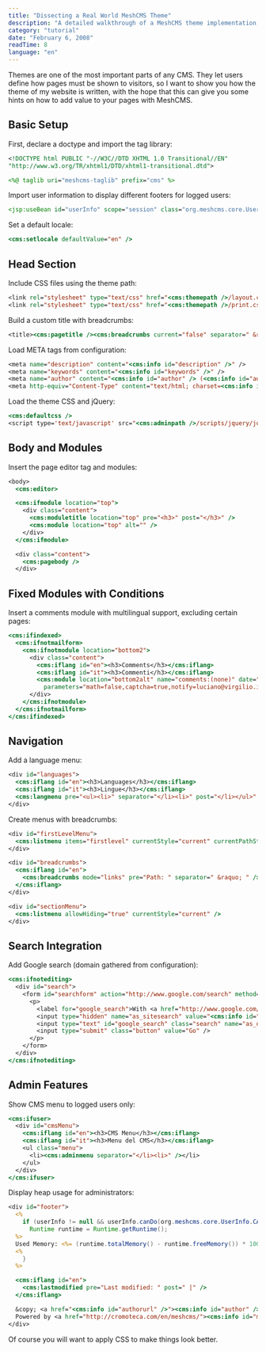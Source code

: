 ```yaml
---
title: "Dissecting a Real World MeshCMS Theme"
description: "A detailed walkthrough of a MeshCMS theme implementation, showing how to use tags for modules, menus, multilingual support, and search integration."
category: "tutorial"
date: "February 6, 2008"
readTime: 8
language: "en"
---
```


Themes are one of the most important parts of any CMS. They let users define how pages must be shown to visitors, so I want to show you how the theme of my website is written, with the hope that this can give you some hints on how to add value to your pages with MeshCMS.

## Basic Setup

First, declare a doctype and import the tag library:

```jsp
<!DOCTYPE html PUBLIC "-//W3C//DTD XHTML 1.0 Transitional//EN"
"http://www.w3.org/TR/xhtml1/DTD/xhtml1-transitional.dtd">

<%@ taglib uri="meshcms-taglib" prefix="cms" %>
```

Import user information to display different footers for logged users:

```jsp
<jsp:useBean id="userInfo" scope="session" class="org.meshcms.core.UserInfo" />
```

Set a default locale:

```jsp
<cms:setlocale defaultValue="en" />
```

## Head Section

Include CSS files using the theme path:

```jsp
<link rel="stylesheet" type="text/css" href="<cms:themepath />/layout.css" media="screen,projection,tv" />
<link rel="stylesheet" type="text/css" href="<cms:themepath />/print.css" media="print" />
```

Build a custom title with breadcrumbs:

```jsp
<title><cms:pagetitle /><cms:breadcrumbs current="false" separator=" &raquo; " pre=" [" post="]" /></title>
```

Load META tags from configuration:

```jsp
<meta name="description" content="<cms:info id="description" />" />
<meta name="keywords" content="<cms:info id="keywords" />" />
<meta name="author" content="<cms:info id="author" /> (<cms:info id="authorurl" />)" />
<meta http-equiv="Content-Type" content="text/html; charset=<cms:info id="charset" />" />
```

Load the theme CSS and jQuery:

```jsp
<cms:defaultcss />
<script type='text/javascript' src="<cms:adminpath />/scripts/jquery/jquery.pack.js"></script>
```

## Body and Modules

Insert the page editor tag and modules:

```jsp
<body>
  <cms:editor>

  <cms:ifmodule location="top">
    <div class="content">
      <cms:moduletitle location="top" pre="<h3>" post="</h3>" />
      <cms:module location="top" alt="" />
    </div>
  </cms:ifmodule>

  <div class="content">
    <cms:pagebody />
  </div>
```

## Fixed Modules with Conditions

Insert a comments module with multilingual support, excluding certain pages:

```jsp
<cms:ifindexed>
  <cms:ifnotmailform>
    <cms:ifnotmodule location="bottom2">
      <div class="content">
        <cms:iflang id="en"><h3>Comments</h3></cms:iflang>
        <cms:iflang id="it"><h3>Commenti</h3></cms:iflang>
        <cms:module location="bottom2alt" name="comments:(none)" date="full"
          parameters="math=false,captcha=true,notify=luciano@virgilio.it" />
      </div>
    </cms:ifnotmodule>
  </cms:ifnotmailform>
</cms:ifindexed>
```

## Navigation

Add a language menu:

```jsp
<div id="languages">
  <cms:iflang id="en"><h3>Languages</h3></cms:iflang>
  <cms:iflang id="it"><h3>Lingue</h3></cms:iflang>
  <cms:langmenu pre="<ul><li>" separator="</li><li>" post="</li></ul>" flags="true" />
</div>
```

Create menus with breadcrumbs:

```jsp
<div id="firstLevelMenu">
  <cms:listmenu items="firstlevel" currentStyle="current" currentPathStyle="current" />
</div>

<div id="breadcrumbs">
  <cms:iflang id="en">
    <cms:breadcrumbs mode="links" pre="Path: " separator=" &raquo; " />
  </cms:iflang>
</div>

<div id="sectionMenu">
  <cms:listmenu allowHiding="true" currentStyle="current" />
</div>
```

## Search Integration

Add Google search (domain gathered from configuration):

```jsp
<cms:ifnotediting>
  <div id="search">
    <form id="searchform" action="http://www.google.com/search" method="get">
      <p>
        <label for="google_search">With <a href="http://www.google.com/">Google</a>:</label><br />
        <input type="hidden" name="as_sitesearch" value="<cms:info id="host" />" />
        <input type="text" id="google_search" class="search" name="as_q" size="14" />
        <input type="submit" class="button" value="Go" />
      </p>
    </form>
  </div>
</cms:ifnotediting>
```

## Admin Features

Show CMS menu to logged users only:

```jsp
<cms:ifuser>
  <div id="cmsMenu">
    <cms:iflang id="en"><h3>CMS Menu</h3></cms:iflang>
    <cms:iflang id="it"><h3>Menu del CMS</h3></cms:iflang>
    <ul class="menu">
      <li><cms:adminmenu separator="</li><li>" /></li>
    </ul>
  </div>
</cms:ifuser>
```

Display heap usage for administrators:

```jsp
<div id="footer">
  <%
    if (userInfo != null && userInfo.canDo(org.meshcms.core.UserInfo.CAN_DO_ADMINTASKS)) {
      Runtime runtime = Runtime.getRuntime();
  %>
  Used Memory: <%= (runtime.totalMemory() - runtime.freeMemory()) * 100 / runtime.maxMemory() %>% |
  <%
    }
  %>

  <cms:iflang id="en">
    <cms:lastmodified pre="Last modified: " post=" |" />
  </cms:iflang>

  &copy; <a href="<cms:info id="authorurl" />"><cms:info id="author" /></a> |
  Powered by <a href="http://cromoteca.com/en/meshcms/"><cms:info id="meshcms" /></a>
</div>
```

Of course you will want to apply CSS to make things look better.
